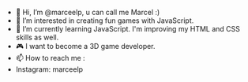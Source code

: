 - 👋 Hi, I’m @marceelp, u can call me Marcel :)
- 👀 I’m interested in creating fun games with JavaScript.
- 🌱 I’m currently learning JavaScript. I'm improving my HTML and CSS skills as well.
- 🎮 I want to become a 3D game developer.
- 📫 How to reach me : 
- Instagram: marceelp


<!---
marceelp/marceelp is a ✨ special ✨ repository because its `README.md` (this file) appears on your GitHub profile.
You can click the Preview link to take a look at your changes.
--->
